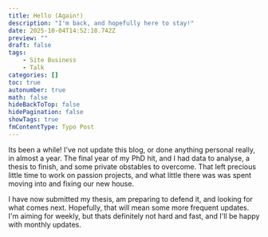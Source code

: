 ```yaml
---
title: Hello (Again!)
description: "I'm back, and hopefully here to stay!"
date: 2025-10-04T14:52:18.742Z
preview: ""
draft: false
tags:
    - Site Business
    - Talk
categories: []
toc: true
autonumber: true
math: false
hideBackToTop: false
hidePagination: false
showTags: true
fmContentType: Typo Post
---
```


Its been a while! I've not update this blog, or done anything personal really, in almost a year. The final year of my PhD hit, and I had data to analyse, a thesis to finish, and some private obstables to overcome. That left precious little time to work on passion projects, and what little there was was spent moving into and fixing our new house.

I have now submitted my thesis, am preparing to defend it, and looking for what comes next. Hopefully, that will mean some more frequent updates. I'm aiming for weekly, but thats definitely not hard and fast, and I'll be happy with monthly updates.